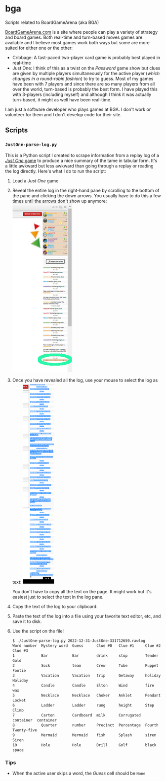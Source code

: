 # bga
Scripts related to BoardGameArena (aka BGA)

[BoardGameArena.com](https://boardgamearena.com) is a site where people can play a variety of strategy and board games.  Both real-time and turn-based moves games are available and I believe most games work both ways but some are more suited for either one or the other:
- Cribbage: A fast-paced two-player card game is probably best played in real-time
- Just One: I think of this as a twist on the _Password_ game show but clues are given by multiple players simultaneously for the active player (_which changes in a round-robin fashion_) to try to guess.  Most of my games have been with 7 players and since there are so many players from all over the world, turn-based is probably the best form.  I have played this with 3-players (including myself) and although I think it was actually turn-based, it might as well have been real-time.

I am just a software developer who plays games at BGA.  I don't work or volunteer for them and I don't develop code for their site.

## Scripts

### `JustOne-parse-log.py`
This is a Python script I created to scrape information from a replay log of a [_Just One_ game](https://boardgamearena.com/gamepanel?game=justone) to produce a nice summary of the tame in tabular form.  It's a little awkward but less awkward than going through a replay or reading the log directly.  Here's what I do to run the script:
1. Load a _Just One_ game
2. Reveal the entire log in the right-hand pane by scrolling to the bottom of the pane and clicking the down arrows.  You usually have to do this a few times until the arrows don't show up anymore:
    ![example showing how to reveal more of a log](reveal-log.png)
3. Once you have revealed all the log, use your mouse to select the log as text:
    ![example showing log text selected](select-log-text.png)

    You don't have to copy all the text on the page.  It might work but it's easiest just to select the text in the log pane.
4. Copy the text of the log to your clipboard.
5. Paste the text of the log into a file using your favorite text editor, etc, and save it to disk.
6. Use the script on the file!
    ```
    $ ./JustOne-parse-log.py 2022-12-31-JustOne-331712659.rawlog 
    Word number  Mystery word  Guess      Clue #0   Clue #1     Clue #2    Clue #3    
    1            Bar           Bar        drink     stop        Tender     Gold       
    2            Sock          team       Crew      Tube        Puppet     Footie     
    3            Vacation      Vacation   trip      Getaway     holiday    Holiday    
    4            Candle        Candle     Elton     Wind        fire       wax        
    5            Necklace      Necklace   Choker    Anklet      Pendant    Locket     
    6            Ladder        Ladder     rung      height      Step       Climb      
    7            Carton        Cardboard  milk      Corrugated  container  container  
    8            Quarter       number     Precinct  Percentage  Fourth     Twenty-five
    9            Mermaid       Mermaid    fish      Splash      siren      Siren      
    10           Hole          Hole       Drill     Golf        black      space    
    ```

### Tips
- When the active user skips a word, the _Guess_ cell should be `None`
